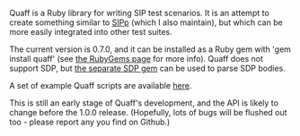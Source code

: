 Quaff is a Ruby library for writing SIP test scenarios. It is an
attempt to create something similar to [SIPp](http://sipp.sf.net) (which I also maintain),
but which can be more easily integrated into other test suites.

The current version is 0.7.0, and it can be installed as a Ruby gem
with 'gem install quaff' (see
[the RubyGems page](https://rubygems.org/gems/quaff) for more info).
Quaff does not support SDP, but
[the separate SDP gem](https://rubygems.org/gems/sdp) can be used to
parse SDP bodies.

A set of example Quaff scripts are available [here](https://github.com/rkday/quaff-examples).

This is still an early stage of Quaff's development, and the API is
likely to change before the 1.0.0 release. (Hopefully, lots of bugs
will be flushed out too - please report any you find on Github.)
